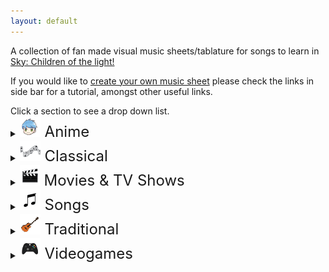 ```yaml
---
layout: default
---
```


<p>A collection of fan made visual music sheets/tablature for songs to learn in <a href="https://thatskygame.com/">Sky: Children of the light!</a></p>
<p>If you would like to <a href="./make-your-own-sheet.html">create your own music sheet</a> please check the links in side bar for a tutorial, amongst other useful links.</p>
Click a section to see a drop down list.

<details>
 <summary><font size="5"><img src="./assets/images/Anime.png"> Anime</font></summary>
  
<ul> 
<li><a href="./songs/Always_with_Me_-_Spirited_Away_-_Ghibli.html"> Studio Ghibli – Spirited Away - Always With Me </a></li>
<li><a href="./songs/Dango_daikazoku.html"> Kyoto Animation - Dango Daikazoku </a></li>
<li><a href="./songs/Fly-Me-to-the-Moon.html">  Neon Genesis Evangelion – Fly Me to the Moon </a></li>
<li><a href="./songs/Hokage-Funeral.html"> Naruto – Hokage Funeral </a></li>
<li><a href="./songs/Mitsuhas_Theme_Kimi_No_Na_wa.html"> Kimi No Na wa - Your Name - Mitsuha's Theme </a></li>
<li><a href="./songs/To-Loves-End-Futari-No-Kimochi.html"> Inuyasha – To Love's End (Futari No Kimochi) </a></li>
<li><a href="./songs/sky光遇——穿越时空的思念.html"> 穿越时空的思念</a></li>
</ul> 
</details>
<details>
 <summary><font size="5"><img src="./assets/images/Classical.png"> Classical</font></summary>

<ul>
<li><a href="./songs/Jesu-Joy-of-Mans-Desiring.html"> Bach - Jesu, Joy of Man's Desiring</a></li>
<li><a href="./songs/Fur Elise.html"> Beethoven - Für Elise</a></li>
<li><a href="./songs/Ode to Joy.html"> Beethoven - Ode to Joy</a></li>
<li><a href="./songs/Brahms Lullaby.html"> Brahms - Lullaby</a></li>
<li><a href="./songs/Sonatine-in-C.html"> Clementi - Sonatine in C</a></li>
<li><a href="./songs/Clair_de_Lune_-_Debussy.html"> Debussy - Clair de Lune</a></li>
<li><a href="./songs/Salut-dAmour-Op-12.html"> Edgar - Salut d'Amour Op.12 (Love's Greeting)</a></li>
<li><a href="./songs/Carol-of-the-Bells.html"> Leontovych - Carol of the Bells</a></li>
<li><a href="./songs/Canon-in-C.html"> Pachelbel - Canon in C</a></li>   
</ul> 
</details>
<details>
  <summary><font size="5"><img src="./assets/images/Movie.png"> Movies & TV Shows</font></summary>

<ul> 
 <li><a href="./songs/A-Whole-New-World-Aladdin.html"> Aladdin – A Whole New World </a></li>
<li><a href="./songs/Tubular-Bells-Exorcist-Theme.html"> Exorcist – Tubular Bells</a></li>
<li><a href="./songs/Godfather_Theme_Speak_Softly_Love.html"> Godfather – Speak Softly, Love </a></li>
<li><a href="./songs/Harry_Potter_-_Hedwigs_Theme.html"> Harry Potter – Hedwig's Theme</a></li>
<li><a href="./songs/Test-Drive.html"> How to Train your Dragon – Test Drive</a></li>
<li><a href="./songs/The-Raiders-March-Indiana-Jones-Theme.html"> Indiana Jones – The Raiders March</a></li>
<li><a href="./songs/Shiny.html"> Moana – Shiny </a></li>
<li><a href="./songs/Falling-Slowly.html"> Once - Falling Slowly </a></li>
<li><a href="./songs/Davy_Jones_Theme.html"> Pirates of the Caribbean – Davy Jones Theme</a></li>
<li><a href="./songs/Rugrats_Theme.html"> Rugrats Theme</a></li>
<li><a href="./songs/Do-Re-Mi-Sound-of-Music.html"> Sound of Music – Do-Re-Mi </a></li>
<li><a href="./songs/Binary_Sunset_-_Star_Wars.html">  Star Wars – Binary Sunset</a></li>
<li><a href="./songs/My-Heart-Will-Go-On-Titanic-Theme.html"> Titanic Theme – My Heart Will Go On</a></li>
<li><a href="./songs/Married-Life-UP.html"> UP – Married Life </a></li>
<li><a href="./songs/Little_Boxes.html"> Weeds – Little Boxes</a></li>
<li><a href="./songs/Somewhere_Over_the_Rainbow.html"> Wizard of Oz – Somewhere Over the Rainbow</a></li>
</ul> 
</details>
<details>
 <summary><font size="5"><img src="./assets/images/MusicSheets.png"> Songs</font></summary>

<ul>  
<li><a href="./songs/Take on me.html"> A-Ah - Take on me</a></li>
<li><a href="./songs/Lonely.html"> Akon – Lonely </a></li>
<li><a href="./songs/Astronomia-Coffin-Dance.html"> Astronomia (Coffin Dance)</a></li>
<li><a href="./songs/Eleanor Rigby.html"> Beatles, The – Eleanor Rigby</a></li>
<li><a href="./songs/Hey Jude.html"> Beatles, The – Hey Jude </a></li>
<li><a href="./songs/With a little help from my friends.html"> Beatles, The – With a little help from my friends </a></li>
<li><a href="./songs/Yellow Submarine.html"> Beatles, The – Yellow Submarine </a></li>
<li><a href="./songs/Yesterday.html"> Beatles, The – Yesterday </a></li>
<li><a href="./songs/Piano-Man.html"> Billy Joel – Piano Man</a></li>
<li><a href="./songs/Cant-Help-Falling-in-Love-Intro.html"> Elvis Presley – Can't Help Falling in Love (Intro) </a></li>
<li><a href="./songs/graduation_photo.html"> Graduation Photo</a></li>
<li><a href="./songs/Hallelujah.html"> Hallelujah</a></li>
<li><a href="./songs/Kaze wo atsumete.html">  Happy End – Kaze wo atsumete</a></li>
<li><a href="./songs/Popcorn.html"> Hot Butter – Popcorn </a></li>
<li><a href="./songs/Young Dumb and Broke.html"> Khalid – Young Dumb & Broke </a></li>
<li><a href="./songs/Love_Like_You.html"> Rebecca Sugar – Love Like You </a></li>
<li><a href="./songs/Illusionary-Daytime.html"> Shirfine – Illusionary Daytime </a></li>
<li><a href="./songs/illusionary_daytime_flute.html"> Shirfine – Illusionary Daytime Flute</a></li>
<li><a href="./songs/Superstition.html"> Stevie Wonder –  Superstition</a></li>
<li><a href="./songs/Island in the Sun.html"> Weezer – Island in the Sun </a></li>
<li><a href="./songs/Last_Christmas.html"> Wham! – Last Christmas </a></li>
<li><a href="./songs/Kiss-the-Rain.html"> Yiruma – Kiss the Rain </a></li>
<li><a href="./songs/River-Flows-in-You.html"> Yiruma – River Flows in You</a></li>
<li><a href="./songs/You-are-my-Sunshine.html"> You are my Sunshine</a></li>
</ul>
</details>
<details>
  <summary><font size="5"><img src="./assets/images/Traditional.png"> Traditional</font></summary>

<ul>   
<li><a href="./songs/Amazing Grace.html"> Amazing Grace (John Newton)</a></li>
<li><a href="./songs/American folk songs.html"> American folk songs</a></li>
<li><a href="./songs/Drunken-Sailor.html"> Drunken Sailor</a></li>
<li><a href="./songs/Flohwalzer.html"> Flohwalzer</a></li>
<li><a href="./songs/Scarborough-Fair.html"> Scarborough Fair</a></li>
</ul> 
</details>
<details>
 <summary><font size="5"><img src="./assets/images/VideoGames.png"> Videogames</font></summary>

<ul>   
<li><a href="./songs/Build-that-wall-Bastion.html"> Bastion - Build That Wall (Zia's Theme)</a></li>
<li><a href="./songs/Threshold.html"> Journey - Threshold </a></li>
<li><a href="./songs/Dearly Beloved.html"> Kingdom Hearts – Dearly Beloved </a></li>
<li><a href="./songs/Song_Of_Storms.html"> Legend of Zelda – Song of Storms</a></li>
<li><a href="./songs/Zelda Lullaby.html"> Legend of Zelda - Zelda's Lullaby</a></li> 
<li><a href="./songs/c418_sweden.html"> Minecraft – Sweden </a></li>
<li><a href="./songs/Emils-Sacrifice-NIER.html">  NieR – Emil's Sacrifice </a></li>
<li><a href="./songs/Shadowlord-NieR.html">  NieR – Shadowlord </a></li>
<li><a href="./songs/Pokemon-Center-Theme.html"> Pokemon Center Theme</a></li>
<li><a href="./songs/Super Mario (simple version).html"> Super Mario NES Theme (simple version)</a></li>
<li><a href="./songs/Super Mario.html"> Super Mario NES Theme (with chords)</a></li>
<li><a href="./songs/Korobeiniki-Tetris-Theme.html"> Tetris Theme - Korobeiniki</a></li>
</ul> 
</details>
